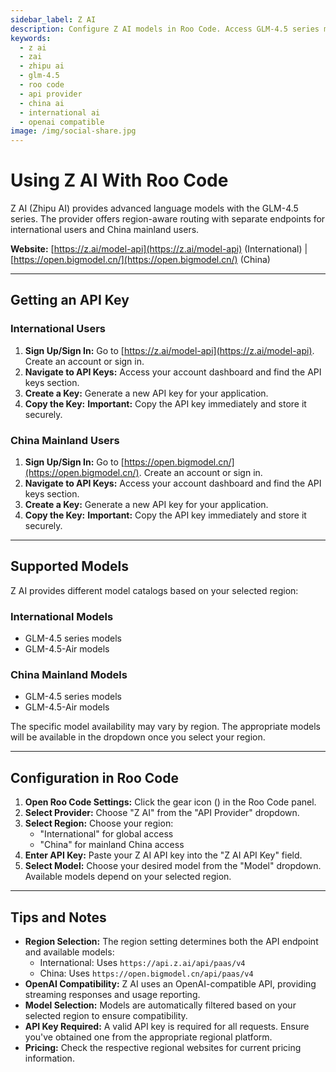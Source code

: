 ```yaml
---
sidebar_label: Z AI
description: Configure Z AI models in Roo Code. Access GLM-4.5 series models with region-aware routing for international and China mainland users.
keywords:
  - z ai
  - zai
  - zhipu ai
  - glm-4.5
  - roo code
  - api provider
  - china ai
  - international ai
  - openai compatible
image: /img/social-share.jpg
---
```


# Using Z AI With Roo Code

Z AI (Zhipu AI) provides advanced language models with the GLM-4.5 series. The provider offers region-aware routing with separate endpoints for international users and China mainland users.

**Website:** [https://z.ai/model-api](https://z.ai/model-api) (International) | [https://open.bigmodel.cn/](https://open.bigmodel.cn/) (China)

---

## Getting an API Key

### International Users

1. **Sign Up/Sign In:** Go to [https://z.ai/model-api](https://z.ai/model-api). Create an account or sign in.
2. **Navigate to API Keys:** Access your account dashboard and find the API keys section.
3. **Create a Key:** Generate a new API key for your application.
4. **Copy the Key:** **Important:** Copy the API key immediately and store it securely.

### China Mainland Users

1. **Sign Up/Sign In:** Go to [https://open.bigmodel.cn/](https://open.bigmodel.cn/). Create an account or sign in.
2. **Navigate to API Keys:** Access your account dashboard and find the API keys section.
3. **Create a Key:** Generate a new API key for your application.
4. **Copy the Key:** **Important:** Copy the API key immediately and store it securely.

---

## Supported Models

Z AI provides different model catalogs based on your selected region:

### International Models
* GLM-4.5 series models
* GLM-4.5-Air models

### China Mainland Models
* GLM-4.5 series models
* GLM-4.5-Air models

The specific model availability may vary by region. The appropriate models will be available in the dropdown once you select your region.

---

## Configuration in Roo Code

1. **Open Roo Code Settings:** Click the gear icon (<Codicon name="gear" />) in the Roo Code panel.
2. **Select Provider:** Choose "Z AI" from the "API Provider" dropdown.
3. **Select Region:** Choose your region:
   - "International" for global access
   - "China" for mainland China access
4. **Enter API Key:** Paste your Z AI API key into the "Z AI API Key" field.
5. **Select Model:** Choose your desired model from the "Model" dropdown. Available models depend on your selected region.

---

## Tips and Notes

* **Region Selection:** The region setting determines both the API endpoint and available models:
  - International: Uses `https://api.z.ai/api/paas/v4`
  - China: Uses `https://open.bigmodel.cn/api/paas/v4`
* **OpenAI Compatibility:** Z AI uses an OpenAI-compatible API, providing streaming responses and usage reporting.
* **Model Selection:** Models are automatically filtered based on your selected region to ensure compatibility.
* **API Key Required:** A valid API key is required for all requests. Ensure you've obtained one from the appropriate regional platform.
* **Pricing:** Check the respective regional websites for current pricing information.
